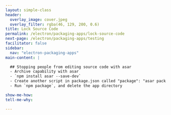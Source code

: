 ```yaml
---
layout: simple-class
header:
  overlay_image: cover.jpeg
  overlay_filter: rgba(46, 129, 200, 0.6)
title: Lock Source Code
permalink: /electron/packaging-apps/lock-source-code
next-page: /electron/packaging-apps/testing
facilitator: false
sidebar:
  nav: "electron-packaging-apps"
main-content: |

  ## Stopping people from editing source code with asar
  - Archive capability with asar
  - `npm install asar --save-dev`
  - Create another script in package.json called "package": "asar pack AppName.app/Contents/Resources/app MyApp.app/Contents/Resources/app.assar"
  - Run `npm package`, and delete the app directory

show-me-how:
tell-me-why:

---
```

